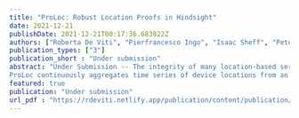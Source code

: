 ```yaml
---
title: "ProLoc: Robust Location Proofs in Hindsight"
date: 2021-12-21
publishDate: 2021-12-21T00:17:36.683822Z
authors: ["Roberta De Viti", "Pierfrancesco Ingo", "Isaac Sheff", "Peter Druschel", "Deepak Garg"]
publication_types: ["3"]
publication_short : "Under submission"
abstract: "Under Submission -- The integrity of many location-based services depends on the veracity of locations reported by users. Unfortunately, mobile platform software, apps and users can easily forge their locations, and nearby adversaries may spoof radio signals to mislead a device into thinking it is in a different location. Location Proof Services (LPSes) can validate user locations independently, thereby adding robustness to existing location-based services and enabling entirely new applications. Existing LPSes can attest only discrete locations for which a device has previously obtained proofs, and require either infrastructure support or cannot withstand sophisticated collusion attacks with fictitious devices.
ProLoc continuously aggregates time series of device locations from an ordinary location service as well as pairwise Bluetooth (BT) contacts recorded by user devices. Within a secure backend, ProLoc correlates this information. On demand, ProLoc provides a proof that a given device must have resided within a feasible region at a given time in the past, depending on the encounters the device had at the time. Moreover, by correlating data from many devices and leveraging trusted devices, ProLoc can mitigate powerful collusion attacks, involving even large numbers of fictitious devices and multiplicity attacks."
featured: true
publication: "Under submission"
url_pdf : "https://rdeviti.netlify.app/publication/content/publication/de-viti-2022-proloc/proloc.pdf"
---
```

